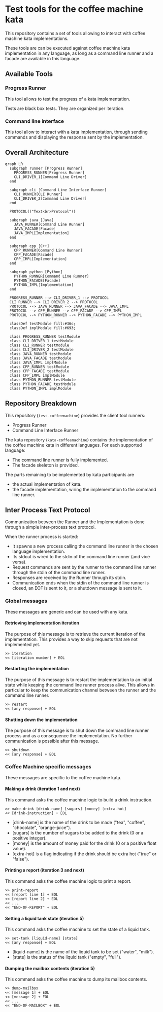 # Test tools for the coffee machine kata

This repository contains a set of tools allowing to interact with coffee machine kata implementations.

These tools are can be executed against coffee machine kata implementation in any language,
as long as a command line runner and a facade are available in this language.

## Available Tools

### Progress Runner

This tool allows to test the progress of a kata implementation.

Tests are black box tests. They are organized per iteration.

### Command line interface

This tool allow to interact with a kata implementation, through sending commands and displaying the response
sent by the implementation.

## Overall Architecture

```mermaid
graph LR
  subgraph runner [Progress Runner]
    PROGRESS_RUNNER[Progress Runner]
    CLI_DRIVER_1[Command Line Driver]
  end

  subgraph cli [Command Line Interface Runner]
    CLI_RUNNER[CLI Runner]
    CLI_DRIVER_2[Command Line Driver]
  end

  PROTOCOL(("Text<br>Protocol"))

  subgraph java [Java]
    JAVA_RUNNER[Command Line Runner]
    JAVA_FACADE[Facade]
    JAVA_IMPL[Implementation]
  end

  subgraph cpp [C++]
    CPP_RUNNER[Command Line Runner]
    CPP_FACADE[Facade]
    CPP_IMPL[Implementation]
  end

  subgraph python [Python]
    PYTHON_RUNNER[Command Line Runner]
    PYTHON_FACADE[Facade]
    PYTHON_IMPL[Implementation]
  end

  PROGRESS_RUNNER --> CLI_DRIVER_1 --> PROTOCOL
  CLI_RUNNER --> CLI_DRIVER_2 --> PROTOCOL
  PROTOCOL --> JAVA_RUNNER --> JAVA_FACADE --> JAVA_IMPL
  PROTOCOL --> CPP_RUNNER --> CPP_FACADE --> CPP_IMPL
  PROTOCOL --> PYTHON_RUNNER --> PYTHON_FACADE --> PYTHON_IMPL
  
  classDef testModule fill:#36c;
  classDef implModule fill:#693;
  
  class PROGRESS_RUNNER testModule
  class CLI_DRIVER_1 testModule
  class CLI_RUNNER testModule
  class CLI_DRIVER_2 testModule
  class JAVA_RUNNER testModule
  class JAVA_FACADE testModule
  class JAVA_IMPL implModule
  class CPP_RUNNER testModule
  class CPP_FACADE testModule
  class CPP_IMPL implModule
  class PYTHON_RUNNER testModule
  class PYTHON_FACADE testModule
  class PYTHON_IMPL implModule
```

## Repository Breakdown

This repository (`test-coffeemachine`) provides the client tool runners:

- Progress Runner
- Command Line Interface Runner

The kata repository (`kata-coffeemachine`) contains the implementation of the coffee machine kata in different
languages.
For each supported language:

- The command line runner is fully implemented.
- The facade skeleton is provided.

The parts remaining to be implemented by kata participants are

- the actual implementation of kata.
- the facade implementation, wiring the implementation to the command line runner.

## Inter Process Text Protocol

Communication between the Runner and the Implementation is done through a simple inter-process text protocol.

When the runner process is started:

- It spawns a new process calling the command line runner in the chosen language implementation.
- Its stdout is wired to the stdin of the command line runner (and vice versa).
- Request commands are sent by the runner to the command line runner through the stdin of the command line runner.
- Responses are received by the Runner through its stdin.
- Communication ends when the stdin of the command line runner is closed, an EOF is sent to it, or a shutdown
  message is sent to it.

### Global messages

These messages are generic and can be used with any kata.

#### Retrieving implementation iteration

The purpose of this message is to retrieve the current iteration of the implementation.
This provides a way to skip requests that are not implemented yet.

```text
>> iteration
<< [iteration number] + EOL
```

#### Restarting the implementation

The purpose of this message is to restart the implementation to an initial state while keeping
the command line runner process alive. This allows in particular to keep
the communication channel between the runner and the command line runner.

```text
>> restart
<< [any response] + EOL
```

#### Shutting down the implementation

The purpose of this message is to shut down the command line runner process and as a consequence
the implementation. No further communication is possible after this message.

```text
>> shutdown
<< [any response] + EOL
```

### Coffee Machine specific messages

These messages are specific to the coffee machine kata.

#### Making a drink (iteration 1 and next)

This command asks the coffee machine logic to build a drink instruction.

```text
>> make-drink [drink-name] [sugars] [money] [extra-hot]
<< [drink-instruction] + EOL
```

- [drink-name] is the name of the drink to be made ("tea", "coffee", "chocolate", "orange-juice").
- [sugars] is the number of sugars to be added to the drink (0 or a positive integer).
- [money] is the amount of money paid for the drink (0 or a positive float value).
- [extra-hot] is a flag indicating if the drink should be extra hot ("true" or "false").

#### Printing a report (iteration 3 and next)

This command asks the coffee machine logic to print a report.

```text
>> print-report
<< [report line 1] + EOL
<< [report line 2] + EOL
<< ...
<< "END-OF-REPORT" + EOL
```

#### Setting a liquid tank state (iteration 5)

This command asks the coffee machine to set the state of a liquid tank.

```text
>> set-tank [liquid-name] [state]
<< [any response] + EOL
```

- [liquid-name] is the name of the liquid tank to be set ("water", "milk").
- [state] is the status of the liquid tank ("empty", "full").

#### Dumping the mailbox contents (iteration 5)

This command asks the coffee machine to dump its mailbox contents.

```text
>> dump-mailbox
<< [message 1] + EOL
<< [message 2] + EOL
<< ...
<< "END-OF-MAILBOX" + EOL
```
